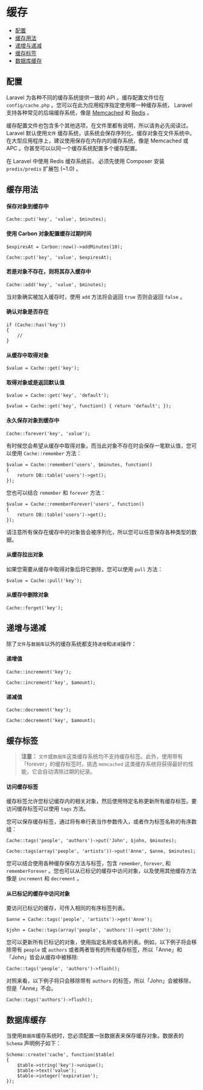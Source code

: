 # 缓存

- [配置](#configuration)
- [缓存用法](#cache-usage)
- [递增与递减](#increments-and-decrements)
- [缓存标签](#cache-tags)
- [数据库缓存](#database-cache)

<a name="configuration"></a>
## 配置

Laravel 为各种不同的缓存系统提供一致的 API 。缓存配置文件位在 `config/cache.php` 。您可以在此为应用程序指定使用哪一种缓存系统， Laravel 支持各种常见的后端缓存系统，像是 [Memcached](http://memcached.org) 和 [Redis](http://redis.io) 。

缓存配置文件也包含多个其他选项，在文件里都有说明，所以请务必先阅读过。 Laravel 默认使用`文件` 缓存系统，该系统会保存序列化、缓存对象在文件系统中。在大型应用程序上，建议使用保存在内存内的缓存系统，像是 Memcached 或 APC 。你甚至可以以同一个缓存系统配置多个缓存配置。

在 Laravel 中使用 Redis 缓存系统前， 必须先使用 Composer 安装 `predis/predis` 扩展包 (~1.0) 。

<a name="cache-usage"></a>
## 缓存用法

#### 保存对象到缓存中

	Cache::put('key', 'value', $minutes);

#### 使用 Carbon 对象配置缓存过期时间

	$expiresAt = Carbon::now()->addMinutes(10);

	Cache::put('key', 'value', $expiresAt);

#### 若是对象不存在，则将其存入缓存中

	Cache::add('key', 'value', $minutes);

当对象确实被加入缓存时，使用 `add` 方法将会返回 `true` 否则会返回 `false` 。

#### 确认对象是否存在

	if (Cache::has('key'))
	{
		//
	}

#### 从缓存中取得对象

	$value = Cache::get('key');

#### 取得对象或是返回默认值

	$value = Cache::get('key', 'default');

	$value = Cache::get('key', function() { return 'default'; });

#### 永久保存对象到缓存中

	Cache::forever('key', 'value');

有时候您会希望从缓存中取得对象，而当此对象不存在时会保存一笔默认值，您可以使用 `Cache::remember` 方法：

	$value = Cache::remember('users', $minutes, function()
	{
		return DB::table('users')->get();
	});

您也可以结合 `remember` 和 `forever` 方法：

	$value = Cache::rememberForever('users', function()
	{
		return DB::table('users')->get();
	});

请注意所有保存在缓存中的对象皆会被序列化，所以您可以任意保存各种类型的数据。

#### 从缓存拉出对象

如果您需要从缓存中取得对象后将它删除，您可以使用 `pull` 方法：

	$value = Cache::pull('key');

#### 从缓存中删除对象

	Cache::forget('key');

<a name="increments-and-decrements"></a>
## 递增与递减

除了`文件`与`数据库`以外的缓存系统都支持`递增`和`递减`操作：

#### 递增值

	Cache::increment('key');

	Cache::increment('key', $amount);

#### 递减值

	Cache::decrement('key');

	Cache::decrement('key', $amount);

<a name="cache-tags"></a>
## 缓存标签

> **注意：** `文件`或`数据库`这类缓存系统均不支持缓存标签。此外，使用带有「forever」的缓存标签时，挑选 `memcached` 这类缓存系统将获得最好的性能，它会自动清除过期的纪录。

#### 访问缓存标签

缓存标签允许您标记缓存内的相关对象，然后使用特定名称更新所有缓存标签。要访问缓存标签可以使用 `tags` 方法。

您可以保存缓存标签，通过将有串行表当作参数传入，或者作为标签名称的有序数组：

	Cache::tags('people', 'authors')->put('John', $john, $minutes);

	Cache::tags(array('people', 'artists'))->put('Anne', $anne, $minutes);

您可以结合使用各种缓存保存方法与标签，包含 `remember`, `forever`, 和 `rememberForever` 。您也可以从已标记的缓存中访问对象，以及使用其他缓存方法像是 `increment` 和 `decrement` 。

#### 从已标记的缓存中访问对象

要访问已标记的缓存，可传入相同的有序标签列表。

	$anne = Cache::tags('people', 'artists')->get('Anne');

	$john = Cache::tags(array('people', 'authors'))->get('John');

您可以更新所有已标记的对象，使用指定名称或名称列表。例如，以下例子将会移除带有 `people` 或 `authors` 或者两者皆有的所有缓存标签，所以「Anne」和「John」皆会从缓存中被移除:

	Cache::tags('people', 'authors')->flush();

对照来看，以下例子将只会移除带有 `authors` 的标签，所以「John」会被移除，但是「Anne」不会。

	Cache::tags('authors')->flush();

<a name="database-cache"></a>
## 数据库缓存

当使用`数据库`缓存系统时，您必须配置一张数据表来保存缓存对象。数据表的 `Schema` 声明例子如下：

	Schema::create('cache', function($table)
	{
		$table->string('key')->unique();
		$table->text('value');
		$table->integer('expiration');
	});
